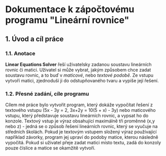 # Dokumentace k zápočtovému programu "Lineární rovnice"

## 1. Úvod a cíl práce 
### 1.1. Anotace

**Linear Equations Solver** řeší uživatelsky zadanou soustavu lineárních rovnic či matici. Uživatel si může vybrat, jakým způsobem chce zadat soustavu rovnic, a to buď v *maticové*, nebo *textové podobě*. Ze vstupu vytvoří matici, zjednoduší ji do odstupňovaného tvaru a vypíše její řešení. 

### 1.2. Přesné zadání, cíle programu

Cílem mé práce bylo vytvořit program, který dokáže vypočítat řešení z textového vstupu (5x - 3y = 2, 3x+2y = 10(5 + x) - 3y) nebo maticového vstupu, který představuje soustavu lineárních rovnic, a vypsat ho do konzole. 
Textový vstup je výraz obsahující maximálně tři proměnné (x,y nebo z) - jedná se o způsob řešení lineárních rovnic, který se vyučuje na středních školách. Pokud je textovým vstupem složený výraz používající například závorky, program jej upraví do podoby matice, kterou následně vypočítá. Pokud si uživatel přeje zadat matici místo textu, zadá do konzoly pouze číslice a matice se okamžitě vytvoří. 
